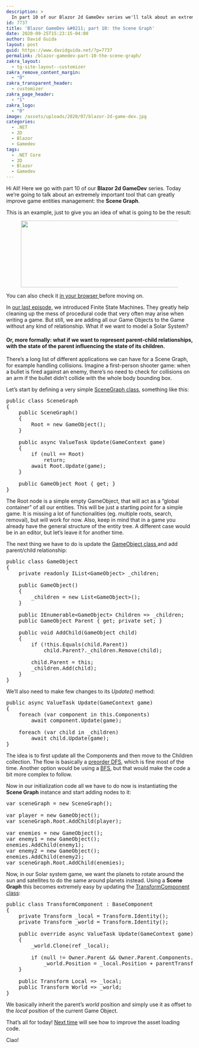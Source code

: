 ```yaml
---
description: >
  In part 10 of our Blazor 2d GameDev series we'll talk about an extremely important tool for handling entities relatioships: the Scene Graph.
id: 7737
title: 'Blazor GameDev &#8211; part 10: the Scene Graph'
date: 2020-09-25T15:23:15-04:00
author: David Guida
layout: post
guid: https://www.davidguida.net/?p=7737
permalink: /blazor-gamedev-part-10-the-scene-graph/
zakra_layout:
  - tg-site-layout--customizer
zakra_remove_content_margin:
  - "0"
zakra_transparent_header:
  - customizer
zakra_page_header:
  - "1"
zakra_logo:
  - "0"
image: /assets/uploads/2020/07/blazor-2d-game-dev.jpg
categories:
  - .NET
  - 2D
  - Blazor
  - Gamedev
tags:
  - .NET Core
  - 2D
  - Blazor
  - Gamedev
---
```

Hi All! Here we go with part 10 of our **Blazor 2d GameDev** series. Today we&#8217;re going to talk about an extremely important tool that can greatly improve game entities management: the **Scene Graph**.

This is an example, just to give you an idea of what is going to be the result:

<div class="wp-block-image">
  <figure class="aligncenter size-large"><img loading="lazy" width="450" height="180" src="/assets/uploads/2020/09/blazor-2d-gamedev-scene-graph.gif?resize=450%2C180&#038;ssl=1" alt="" class="wp-image-7739" data-recalc-dims="1" /></figure>
</div>

You can also check it <a rel="noreferrer noopener" href="https://mizrael.github.io/BlazorCanvas/BlazorCanvas.Example9/" target="_blank">in your browser </a>before moving on.

In <a href="https://www.davidguida.net/blazor-gamedev-part-9-finite-state-machine/" target="_blank" rel="noreferrer noopener">our last episode,</a> we introduced Finite State Machines. They greatly help cleaning up the mess of procedural code that very often may arise when writing a game. But still, we are adding all our Game Objects to the Game without any kind of relationship. What if we want to model a Solar System? 

#### Or, more formally: what if we want to represent parent-child relationships, with the state of the parent influencing the state of its children.

There&#8217;s a long list of different applications we can have for a Scene Graph, for example handling collisions. Imagine a first-person shooter game: when a bullet is fired against an enemy, there&#8217;s no need to check for collisions on an arm if the bullet didn&#8217;t collide with the whole body bounding box.

Let&#8217;s start by defining a very simple <a href="https://github.com/mizrael/BlazorCanvas/blob/develop/BlazorCanvas.Example9/Core/SceneGraph.cs" target="_blank" rel="noreferrer noopener">SceneGraph class</a>, something like this:

<pre class="EnlighterJSRAW" data-enlighter-language="csharp" data-enlighter-theme="" data-enlighter-highlight="" data-enlighter-linenumbers="" data-enlighter-lineoffset="" data-enlighter-title="" data-enlighter-group="">public class SceneGraph
{
	public SceneGraph()
	{
		Root = new GameObject();
	}

	public async ValueTask Update(GameContext game)
	{
		if (null == Root)
			return;
		await Root.Update(game);
	}
	
	public GameObject Root { get; }
}</pre>

The Root node is a simple empty GameObject, that will act as a &#8220;global container&#8221; of all our entities. This will be just a starting point for a simple game. It is missing a lot of functionalities (eg. multiple roots, search, removal), but will work for now. Also, keep in mind that in a game you already have the general structure of the entity tree. A different case would be in an editor, but let&#8217;s leave it for another time.

The next thing we have to do is update the <a href="https://github.com/mizrael/BlazorCanvas/blob/develop/BlazorCanvas.Example9/Core/GameObject.cs" target="_blank" rel="noreferrer noopener">GameObject class </a>and add parent/child relationship:

<pre class="EnlighterJSRAW" data-enlighter-language="generic" data-enlighter-theme="" data-enlighter-highlight="" data-enlighter-linenumbers="" data-enlighter-lineoffset="" data-enlighter-title="" data-enlighter-group="">public class GameObject 
{
	private readonly IList&lt;GameObject> _children;

	public GameObject()
	{
		_children = new List&lt;GameObject>();
	}
	
	public IEnumerable&lt;GameObject> Children => _children;
	public GameObject Parent { get; private set; }

	public void AddChild(GameObject child)
	{
		if (!this.Equals(child.Parent))
			child.Parent?._children.Remove(child);

		child.Parent = this;
		_children.Add(child);
	}
}</pre>

We&#8217;ll also need to make few changes to its _Update()_ method:

<pre class="EnlighterJSRAW" data-enlighter-language="csharp" data-enlighter-theme="" data-enlighter-highlight="" data-enlighter-linenumbers="" data-enlighter-lineoffset="" data-enlighter-title="" data-enlighter-group="">public async ValueTask Update(GameContext game)
{
	foreach (var component in this.Components)
		await component.Update(game);

	foreach (var child in _children)
		await child.Update(game);
}</pre>

The idea is to first update all the Components and then move to the Children collection. The flow is basically a <a href="https://en.wikipedia.org/wiki/Depth-first_search#Vertex_orderings" target="_blank" rel="noreferrer noopener">preorder DFS</a>, which is fine most of the time. Another option would be using a <a href="https://en.wikipedia.org/wiki/Breadth-first_search" target="_blank" rel="noreferrer noopener">BFS</a>, but that would make the code a bit more complex to follow. 

Now in our initialization code all we have to do now is instantiating the **Scene Graph** instance and start adding nodes to it:

<pre class="EnlighterJSRAW" data-enlighter-language="csharp" data-enlighter-theme="" data-enlighter-highlight="" data-enlighter-linenumbers="" data-enlighter-lineoffset="" data-enlighter-title="" data-enlighter-group="">var sceneGraph = new SceneGraph();

var player = new GameObject();
var sceneGraph.Root.AddChild(player);

var enemies = new GameObject();
var enemy1 = new GameObject();
enemies.AddChild(enemy1);
var enemy2 = new GameObject();
enemies.AddChild(enemy2);
var sceneGraph.Root.AddChild(enemies);</pre>

Now, in our Solar system game, we want the planets to rotate around the sun and satellites to do the same around planets instead. Using a **Scene Graph** this becomes extremely easy by updating the <a href="https://github.com/mizrael/BlazorCanvas/blob/develop/BlazorCanvas.Example9/Core/Components/TransformComponent.cs" target="_blank" rel="noreferrer noopener">TransformComponent class</a>:

<pre class="EnlighterJSRAW" data-enlighter-language="csharp" data-enlighter-theme="" data-enlighter-highlight="" data-enlighter-linenumbers="" data-enlighter-lineoffset="" data-enlighter-title="" data-enlighter-group="">public class TransformComponent : BaseComponent
{
	private Transform _local = Transform.Identity();
	private Transform _world = Transform.Identity();

	public override async ValueTask Update(GameContext game)
	{
		_world.Clone(ref _local);
		
		if (null != Owner.Parent && Owner.Parent.Components.TryGet&lt;TransformComponent>(out var parentTransform))
			_world.Position = _local.Position + parentTransform.World.Position;
	}

	public Transform Local => _local;
	public Transform World => _world;
}</pre>

We basically inherit the parent&#8217;s _world_ position and simply use it as offset to the _local_ position of the current Game Object.

That&#8217;s all for today! <a href="https://www.davidguida.net/blazor-gamedev-part-11-improved-assets-loading/" target="_blank" rel="noreferrer noopener">Next time</a> will see how to improve the asset loading code.

Ciao! 

<div class="post-details-footer-widgets">
</div>